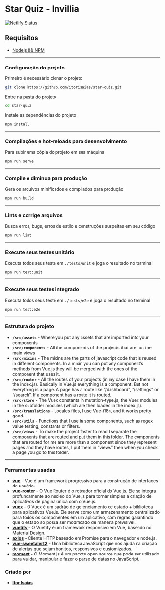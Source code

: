 # Star Quiz - Invillia

[![Netlify Status](https://api.netlify.com/api/v1/badges/4670fa80-d119-4f48-ad9f-602487be43b4/deploy-status)](https://app.netlify.com/sites/serene-lumiere-9dc6be/deploys)

## Requisitos

- [Nodejs && NPM](https://nodejs.org/)

---

### Configuração do projeto

Primeiro é necessário clonar o projeto

```sh
git clone https://github.com/itorisaias/star-quiz.git
```

Entre na pasta do projeto

```sh
cd star-quiz
```

Instale as dependências do projeto

```sh
npm install
```

---

### Compilações e hot-reloads para desenvolvimento

Para subir uma cópia do projeto em sua máquina

```sh
npm run serve
```

---

### Compile e diminua para produção

Gera os arquivos minificados e compilados para produção

```sh
npm run build
```

---

### Lints e corrige arquivos

Busca erros, bugs, erros de estilo e construções suspeitas em seu código

```sh
npm run lint
```

---

### Execute seus testes unitário

Executa todos seus teste em `./tests/unit` e joga o resultado no terminal

```sh
npm run test:unit
```

---

### Execute seus testes integrado

Executa todos seus teste em `./tests/e2e` e joga o resultado no terminal

```sh
npm run test:e2e
```

---

### Estrutura do projeto

- **`/src/assets`** - Where you put any assets that are imported into your components
- **`/src/components`** - All the components of the projects that are not the main views
- **`/src/mixins`** - The mixins are the parts of javascript code that is reused in different components. In a mixin you can put any component’s methods from Vue.js they will be merged with the ones of the component that uses it.
- **`/src/router`** - All the routes of your projects (in my case I have them in the index.js). Basically in Vue.js everything is a component. But not everything is a page. A page has a route like “/dashboard”, “/settings” or “/search”. If a component has a route it is routed.
- **`/src/store`** - The Vuex constants in mutation-type.js, the Vuex modules in the subfolder modules (which are then loaded in the index.js).
- **`/src/translations`** - Locales files, I use Vue-i18n, and it works pretty good.
- **`/src/utils`** - Functions that I use in some components, such as regex value testing, constants or filters.
- **`/src/views`** - To make the project faster to read I separate the components that are routed and put them in this folder. The components that are routed for me are more than a component since they represent pages and they have routes, I put them in “views” then when you check a page you go to this folder.

---

### Ferramentas usadas

- [**vue**](https://br.vuejs.org/index.html) - Vue é um framework progressivo para a construção de interfaces de usuário.
- [**vue-router**](https://router.vuejs.org) - O Vue Router é o roteador oficial do Vue.js. Ele se integra profundamente ao núcleo do Vue.js para tornar simples a criação de aplicativos de página única com o Vue.js.
- [**vuex**](https://vuex.vuejs.org/ptbr) - O Vuex é um padrão de gerenciamento de estado + biblioteca para aplicativos Vue.js. Ele serve como um armazenamento centralizado para todos os componentes em um aplicativo, com regras garantindo que o estado só possa ser modificado de maneira previsível.
- [**vuetify**](https://vuetifyjs.com/pt-BR) - O Vuetify é um framework responsivo em Vue, baseado no Material Design.
- [**axios**](https://github.com/axios/axios/) - Cliente HTTP baseado em Promise para o navegador e node.js.
- [**vue-sweetalert2**](https://sweetalert2.github.io) - Uma biblioteca JavaScript que nos ajuda na criação de alertas que sejam bonitos, responsivos e customizados.
- [**moment**](https://momentjs.com/) - O Moment.js é um pacote open source que pode ser utilizado para validar, manipular e fazer o parse de datas no JavaScript.

### Criado por

- **[Itor Isaias](https://github.com/itorisaias)**
